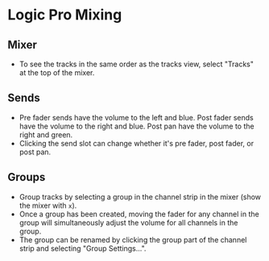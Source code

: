 # Logic Pro Mixing

## Mixer

- To see the tracks in the same order as the tracks view, select "Tracks" at the top of the mixer.

## Sends

- Pre fader sends have the volume to the left and blue. Post fader sends have the volume to the right and blue. Post pan have the volume to the right and green.
- Clicking the send slot can change whether it's pre fader, post fader, or post pan.

## Groups

- Group tracks by selecting a group in the channel strip in the mixer (show the mixer with `x`).
- Once a group has been created, moving the fader for any channel in the group will simultaneously adjust the volume for all channels in the group.
- The group can be renamed by clicking the group part of the channel strip and selecting "Group Settings...".
